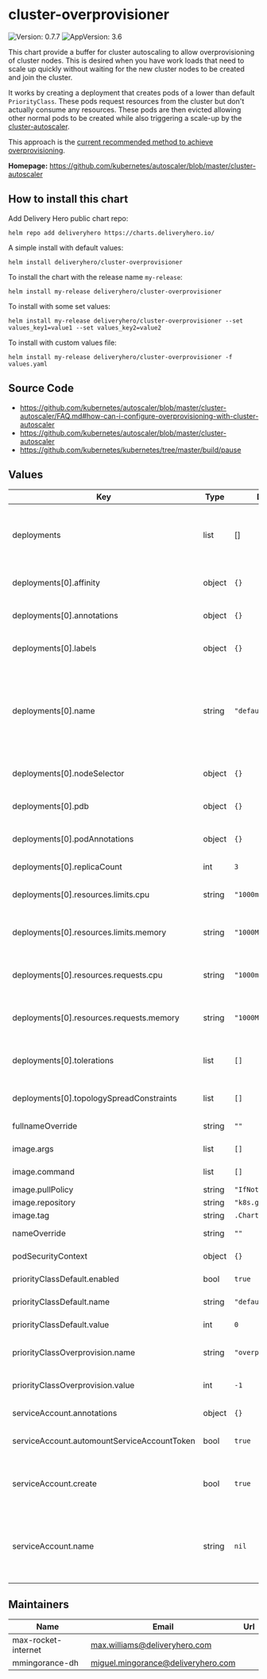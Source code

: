# cluster-overprovisioner

![Version: 0.7.7](https://img.shields.io/badge/Version-0.7.7-informational?style=flat-square) ![AppVersion: 3.6](https://img.shields.io/badge/AppVersion-3.6-informational?style=flat-square)

This chart provide a buffer for cluster autoscaling to allow overprovisioning of cluster nodes. This is desired when you have work loads that need to scale up quickly without waiting for the new cluster nodes to be created and join the cluster.

It works by creating a deployment that creates pods of a lower than default `PriorityClass`. These pods request resources from the cluster but don't actually consume any resources. These pods are then evicted allowing other normal pods to be created while also triggering a scale-up by the [cluster-autoscaler](https://github.com/kubernetes/autoscaler/blob/master/cluster-autoscaler).

This approach is the [current recommended method to achieve overprovisioning](https://github.com/kubernetes/autoscaler/blob/master/cluster-autoscaler/FAQ.md#how-can-i-configure-overprovisioning-with-cluster-autoscaler).

**Homepage:** <https://github.com/kubernetes/autoscaler/blob/master/cluster-autoscaler>

## How to install this chart

Add Delivery Hero public chart repo:

```console
helm repo add deliveryhero https://charts.deliveryhero.io/
```

A simple install with default values:

```console
helm install deliveryhero/cluster-overprovisioner
```

To install the chart with the release name `my-release`:

```console
helm install my-release deliveryhero/cluster-overprovisioner
```

To install with some set values:

```console
helm install my-release deliveryhero/cluster-overprovisioner --set values_key1=value1 --set values_key2=value2
```

To install with custom values file:

```console
helm install my-release deliveryhero/cluster-overprovisioner -f values.yaml
```

## Source Code

* <https://github.com/kubernetes/autoscaler/blob/master/cluster-autoscaler/FAQ.md#how-can-i-configure-overprovisioning-with-cluster-autoscaler>
* <https://github.com/kubernetes/autoscaler/blob/master/cluster-autoscaler>
* <https://github.com/kubernetes/kubernetes/tree/master/build/pause>

## Values

| Key | Type | Default | Description |
|-----|------|---------|-------------|
| deployments | list | [] | Define optional additional deployments - A default deployment is included by default |
| deployments[0].affinity | object | `{}` | Default Deployment - Map of node/pod affinities |
| deployments[0].annotations | object | `{}` | Default Deployment - Annotations to add to the deployment |
| deployments[0].labels | object | `{}` | Default Deployment - Optional labels tolerations |
| deployments[0].name | string | `"default"` | Default Deployment - Name for additional deployments (will be added as label cluster-over-provisioner-name, so you can match it with affinity rules) |
| deployments[0].nodeSelector | object | `{}` | Default Deployment - Node labels for pod assignment |
| deployments[0].pdb | object | `{}` | Default Deployment - Optional PodDisruptionBudget |
| deployments[0].podAnnotations | object | `{}` | Default Deployment - Annotations to add to the pods |
| deployments[0].replicaCount | int | `3` | Default Deployment - Number of replicas |
| deployments[0].resources.limits.cpu | string | `"1000m"` | Default Deployment - CPU limit for the overprovision pods |
| deployments[0].resources.limits.memory | string | `"1000Mi"` | Default Deployment - Memory limit for the overprovision pods |
| deployments[0].resources.requests.cpu | string | `"1000m"` | Default Deployment - CPU requested for the overprovision pods |
| deployments[0].resources.requests.memory | string | `"1000Mi"` | Default Deployment - Memory requested for the overprovision pods |
| deployments[0].tolerations | list | `[]` | Default Deployment - Optional deployment tolerations |
| deployments[0].topologySpreadConstraints | list | `[]` | Default Deployment - Optional topology spread constraints |
| fullnameOverride | string | `""` | Override the fullname of the chart |
| image.args | list | `[]` | Override container args |
| image.command | list | `[]` | Override container command |
| image.pullPolicy | string | `"IfNotPresent"` | Container pull policy |
| image.repository | string | `"k8s.gcr.io/pause"` | Image repository |
| image.tag | string | `.Chart.AppVersion` | Image tag |
| nameOverride | string | `""` | Override the name of the chart |
| podSecurityContext | object | `{}` | Pod security context object |
| priorityClassDefault.enabled | bool | `true` | If true, enable default priorityClass |
| priorityClassDefault.name | string | `"default"` | Name of the default priorityClass |
| priorityClassDefault.value | int | `0` | Priority value of the default priorityClass |
| priorityClassOverprovision.name | string | `"overprovisioning"` | Name of the overprovision priorityClass |
| priorityClassOverprovision.value | int | `-1` | Priority value of the overprovision priorityClass |
| serviceAccount.annotations | object | `{}` | Additional Service Account annotations |
| serviceAccount.automountServiceAccountToken | bool | `true` | Automount API credentials for a Service Account |
| serviceAccount.create | bool | `true` | Determine whether a Service Account should be created or it should reuse an exiting one |
| serviceAccount.name | string | `nil` | The name of the ServiceAccount to use. If not set and create is `true`, a name is generated using the fullname template |

## Maintainers

| Name | Email | Url |
| ---- | ------ | --- |
| max-rocket-internet | max.williams@deliveryhero.com |  |
| mmingorance-dh | miguel.mingorance@deliveryhero.com |  |
